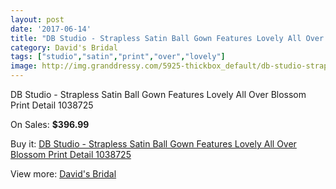 ```yaml
---
layout: post
date: '2017-06-14'
title: "DB Studio - Strapless Satin Ball Gown Features Lovely All Over Blossom Print Detail 1038725"
category: David's Bridal
tags: ["studio","satin","print","over","lovely"]
image: http://img.granddressy.com/5925-thickbox_default/db-studio-strapless-satin-ball-gown-features-lovely-all-over-blossom-print-detail-1038725.jpg
---
```

DB Studio - Strapless Satin Ball Gown Features Lovely All Over Blossom Print Detail 1038725

On Sales: **$396.99**
<a href="https://www.granddressy.com/en/david-s-bridal/5261-db-studio-strapless-satin-ball-gown-features-lovely-all-over-blossom-print-detail-1038725.html"><amp-img layout="responsive" width="600" height="600" src="//img.granddressy.com/5925-thickbox_default/db-studio-strapless-satin-ball-gown-features-lovely-all-over-blossom-print-detail-1038725.jpg" alt="DB Studio - Strapless Satin Ball Gown Features Lovely All Over Blossom Print Detail 1038725 0" /></a>

Buy it: [DB Studio - Strapless Satin Ball Gown Features Lovely All Over Blossom Print Detail 1038725](https://www.granddressy.com/en/david-s-bridal/5261-db-studio-strapless-satin-ball-gown-features-lovely-all-over-blossom-print-detail-1038725.html "DB Studio - Strapless Satin Ball Gown Features Lovely All Over Blossom Print Detail 1038725")

View more: [David's Bridal](https://www.granddressy.com/en/84-david-s-bridal "David's Bridal")